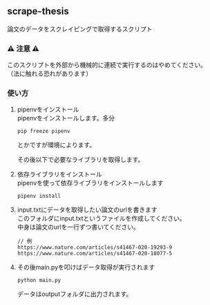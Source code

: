 ## scrape-thesis
論文のデータをスクレイピングで取得するスクリプト

### :warning: 注意 :warning:
このスクリプトを外部から機械的に連続で実行するのはやめてください。  
（法に触れる恐れがあります）

### 使い方
1. pipenvをインストール  
    pipenvをインストールします。多分
    ```shell script
    pip freeze pipenv
    ```
    とかですが環境によります。
    
    その後以下で必要なライブラリを取得します。
    
1. 依存ライブラリをインストール  
    pipenvを使って依存ライブラリをインストールします
    ```shell script
    pipenv install
    ```
    
1. input.txtにデータを取得したい論文のurlを書きます  
    このフォルダにinput.txtというファイルを作成してください。  
    中身は論文のurlを一行ずつ書いてください。
    ```
    // 例
    https://www.nature.com/articles/s41467-020-19293-9
    https://www.nature.com/articles/s41467-020-18077-5
    ```

1. その後main.pyを叩けばデータ取得が実行されます
    ```shell script
    python main.py
    ```
    データはoutputフォルダに出力されます。
